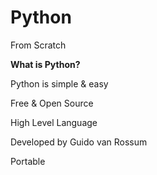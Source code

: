 # Python
From Scratch

**What is Python?**

Python is simple & easy

Free & Open Source

High Level Language

Developed by Guido van Rossum

Portable
